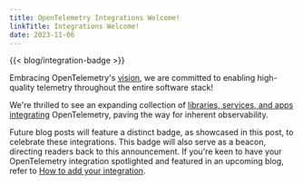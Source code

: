 ```yaml
---
title: OpenTelemetry Integrations Welcome!
linkTitle: Integrations Welcome!
date: 2023-11-06
---
```


{{< blog/integration-badge >}}

Embracing OpenTelemetry's [vision], we are committed to enabling high-quality
telemetry throughout the entire software stack!

We're thrilled to see an expanding collection of
[libraries, services, and apps integrating](/ecosystem/integrations/)
OpenTelemetry, paving the way for inherent observability.

Future blog posts will feature a distinct badge, as showcased in this post, to
celebrate these integrations. This badge will also serve as a beacon, directing
readers back to this announcement. If you're keen to have your OpenTelemetry
integration spotlighted and featured in an upcoming blog, refer to
[How to add your integration](/ecosystem/integrations/#how-to-add).

<!--
TODO Add #vision anchor to `/community/mission/` once the following lands:
https://github.com/open-telemetry/community/pull/1776
-->

[vision]: /community/mission/
